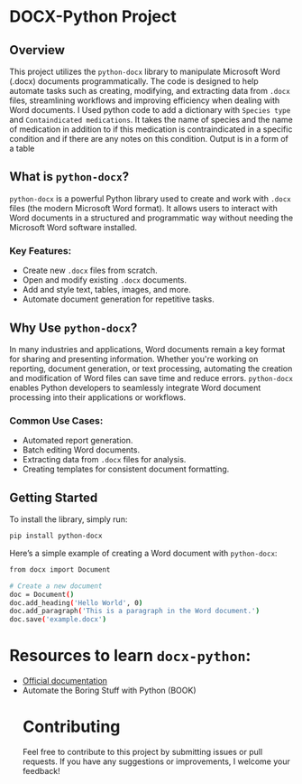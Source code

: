 # DOCX-Python Project

## Overview

This project utilizes the `python-docx` library to manipulate Microsoft Word (.docx) documents programmatically. The code is designed to help automate tasks such as creating, modifying, and extracting data from `.docx` files, streamlining workflows and improving efficiency when dealing with Word documents.
I Used python code to add a dictionary with `Species type` and `Containdicated medications`. It takes the name of species and the name of medication in addition to if this medication is contraindicated in a specific condition and if there are any notes on this condition.
<span style="color:'red'">Output is in a form of a table</span>

## What is `python-docx`?

`python-docx` is a powerful Python library used to create and work with `.docx` files (the modern Microsoft Word format). It allows users to interact with Word documents in a structured and programmatic way without needing the Microsoft Word software installed.

### Key Features:
- Create new `.docx` files from scratch.
- Open and modify existing `.docx` documents.
- Add and style text, tables, images, and more.
- Automate document generation for repetitive tasks.

## Why Use `python-docx`?

In many industries and applications, Word documents remain a key format for sharing and presenting information. Whether you're working on reporting, document generation, or text processing, automating the creation and modification of Word files can save time and reduce errors. `python-docx` enables Python developers to seamlessly integrate Word document processing into their applications or workflows.

### Common Use Cases:
- Automated report generation.
- Batch editing Word documents.
- Extracting data from `.docx` files for analysis.
- Creating templates for consistent document formatting.

## Getting Started

To install the library, simply run:
```bash
pip install python-docx
```
Here’s a simple example of creating a Word document with `python-docx`:
```bash
from docx import Document

# Create a new document
doc = Document()
doc.add_heading('Hello World', 0)
doc.add_paragraph('This is a paragraph in the Word document.')
doc.save('example.docx')
```
# Resources to learn `docx-python`: 
- [Official documentation](https://python-docx.readthedocs.io/en/latest/)
- Automate the Boring Stuff with Python (BOOK)
  # Contributing
  Feel free to contribute to this project by submitting issues or pull requests. If you have any suggestions or improvements, I welcome your feedback!

